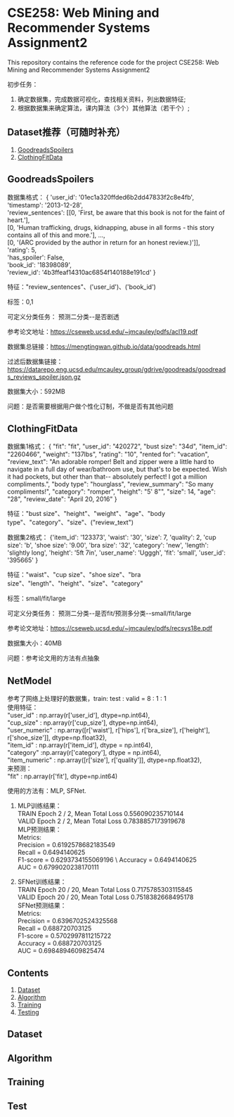 # CSE258: Web Mining and Recommender Systems Assignment2

This repository contains the reference code for the project CSE258: Web Mining and Recommender Systems Assignment2

初步任务：
1. 确定数据集，完成数据可视化，查找相关资料，列出数据特征;
2. 根据数据集来确定算法，课内算法（3个）其他算法（若干个）;

## Dataset推荐（可随时补充）

1. [GoodreadsSpoilers](#GoodreadsSpoilers)
2. [ClothingFitData](#ClothingFitData)

## GoodreadsSpoilers

数据集格式：
\{
  'user_id': '01ec1a320ffded6b2dd47833f2c8e4fb',                                                               
  'timestamp': '2013-12-28',                                                                                   
  'review_sentences': [[0, 'First, be aware that this book is not for the faint of heart.'],                   
   [0, 'Human trafficking, drugs, kidnapping, abuse in all forms - this story contains all of this and more.'],
   ...,                                                                                                        
   [0, '(ARC provided by the author in return for an honest review.)']],                                       
  'rating': 5,                                                                                                 
  'has_spoiler': False,                                                                                        
  'book_id': '18398089',                                                                                       
  'review_id': '4b3ffeaf14310ac6854f140188e191cd'
\}

特征："review_sentences"、('user_id')、('book_id')

标签：0,1

可定义分类任务： 预测二分类--是否剧透

参考论文地址：https://cseweb.ucsd.edu/~jmcauley/pdfs/acl19.pdf

数据集总链接：https://mengtingwan.github.io/data/goodreads.html

过滤后数据集链接：https://datarepo.eng.ucsd.edu/mcauley_group/gdrive/goodreads/goodreads_reviews_spoiler.json.gz

数据集大小：592MB

问题：是否需要根据用户做个性化订制，不做是否有其他问题

## ClothingFitData

数据集1格式：
\{
  "fit": "fit",
  "user_id": "420272",
  "bust size": "34d",
  "item_id": "2260466",
  "weight": "137lbs",
  "rating": "10",
  "rented for": "vacation",
  "review_text": "An adorable romper! Belt and zipper were a little hard to navigate in a full day of wear/bathroom use, but that's to be expected. Wish it had pockets, but other than that-- absolutely perfect! I got a million compliments.",
  "body type": "hourglass",
  "review_summary": "So many compliments!",
  "category": "romper",
  "height": "5' 8\"",
  "size": 14,
  "age": "28",
  "review_date": "April 20, 2016"
\}

特征："bust size"、"height"、"weight"、"age"、"body type"、"category"、"size"、("review_text")

数据集2格式：
\{'item_id': '123373',
 'waist': '30',
 'size': 7,
 'quality': 2,
 'cup size': 'b',
 'shoe size': '9.00',
 'bra size': '32',
 'category': 'new',
 'length': 'slightly long',
 'height': '5ft 7in',
 'user_name': 'Ugggh',
 'fit': 'small',
 'user_id': '395665'
 \}

特征："waist"、"cup size"、"shoe size"、"bra size"、"length"、"height"、"size"、"category"

标签：small/fit/large

可定义分类任务： 预测二分类--是否fit/预测多分类--small/fit/large

参考论文地址：https://cseweb.ucsd.edu/~jmcauley/pdfs/recsys18e.pdf

数据集大小：40MB

问题：参考论文用的方法有点抽象

## NetModel

参考了网络上处理好的数据集，train: test : valid = 8 : 1 : 1 \
使用特征：\
"user_id" : np.array(r['user_id'], dtype=np.int64), \
"cup_size" : np.array(r['cup_size'], dtype=np.int64), \
"user_numeric" : np.array([r['waist'], r['hips'], r['bra_size'], r['height'], r['shoe_size']], dtype=np.float32), \
"item_id" : np.array(r['item_id'], dtype = np.int64), \
"category" :np.array(r['category'], dtype = np.int64), \
"item_numeric" : np.array([r['size'], r['quality']], dtype=np.float32), \
来预测：\
"fit" : np.array(r['fit'], dtype=np.int64)

使用的方法有：MLP, SFNet.

1. MLP训练结果：\
TRAIN Epoch 2 / 2, Mean Total Loss 0.556090235710144 \
VALID Epoch 2 / 2, Mean Total Loss 0.7838857173919678 \
MLP预测结果：\
Metrics: \
 Precision = 0.6192578682183549 \
 Recall = 0.6494140625 \
 F1-score = 0.6293734155069196 \ 
 Accuracy = 0.6494140625 \
 AUC = 0.6799020238170111 

2. SFNet训练结果：\
TRAIN Epoch 20 / 20, Mean Total Loss 0.7175785303115845 \
VALID Epoch 20 / 20, Mean Total Loss 0.7518382668495178 \
SFNet预测结果：\
Metrics: \
 Precision = 0.6396702524325568 \
 Recall = 0.688720703125 \
 F1-score = 0.5702997811215722 \
 Accuracy = 0.688720703125 \
 AUC = 0.6984894609825474 

## Contents

1. [Dataset](#Dataset)
2. [Algorithm](#Algorithm)
3. [Training](#train)
4. [Testing](#test)

## Dataset


## Algorithm


## Training


## Test

